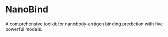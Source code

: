 # NanoBind
A comprehensive toolkit for nanobody-antigen binding prediction with five powerful models.
